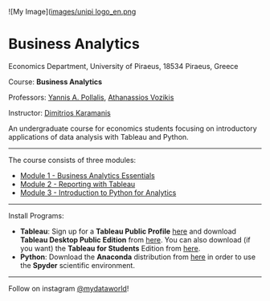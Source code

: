 ![My Image]([images/unipi logo_en.png](https://github.com/karajimys/BusinessAnalytics/blob/main/images/unipi%20logo_en.png)

# Business Analytics

Economics Department, University of Piraeus, 18534 Piraeus, Greece

Course: **Business Analytics**

Professors: [Yannis A. Pollalis](https://www.unipi.gr/unipi/en/yannis.html), [Athanassios Vozikis](https://www.unipi.gr/unipi/en/avozik.html)

Instructor: [Dimitrios Karamanis](https://www.linkedin.com/in/dimitrios-karamanis/)


An undergraduate course for economics students focusing on introductory applications of data analysis with Tableau and Python.

------------------------------------------------------------------------------------------------------------------------
The course consists of three modules:
- [Module 1 - Business Analytics Essentials](https://github.com/karajimys/BusinessAnalytics/tree/main/Module%201%20-%20Business%20Analytics%20Essentials)
- [Module 2 - Reporting with Tableau](https://github.com/karajimys/BusinessAnalytics/tree/main/Module%202%20-%20Reporting%20with%20Tableau)
- [Module 3 - Introduction to Python for Analytics](https://github.com/karajimys/BusinessAnalytics/tree/main/Module%203%20-%20Introduction%20to%20Python%20for%20Analytics)
------------------------------------------------------------------------------------------------------------------------
Install Programs:

- **Tableau**: Sign up for a **Tableau Public Profile** [here](https://public.tableau.com/app/discover) and download **Tableau Desktop Public Edition** from [here](https://www.tableau.com/products/public/download). You can also download (if you want) the **Tableau for Students** Edition from [here](https://www.tableau.com/academic/students).
- **Python**: Download the **Anaconda** distribution from [here](https://www.anaconda.com/products/distribution) in order to use the **Spyder** scientific environment. 

------------------------------------------------------------------------------------------------------------------------
Follow on instagram [@mydataworld](https://www.instagram.com/mydataworld/?hl=en)!
